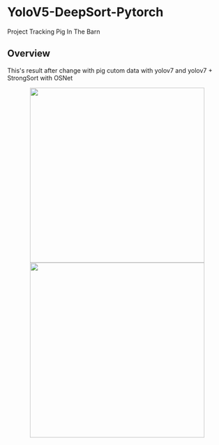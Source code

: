 # YoloV5-DeepSort-Pytorch
Project Tracking Pig  In The Barn


## Overview
This's result after change with pig cutom data with yolov7 and yolov7 + StrongSort with OSNet
<div align="center">
<p>
<img src="Result-Obj-Tracking/pig_yolo_v7.mp4" width="400"/>
<img src="Result-Obj-Tracking/pig.avi" width="400"/> 
</p>
</div>

